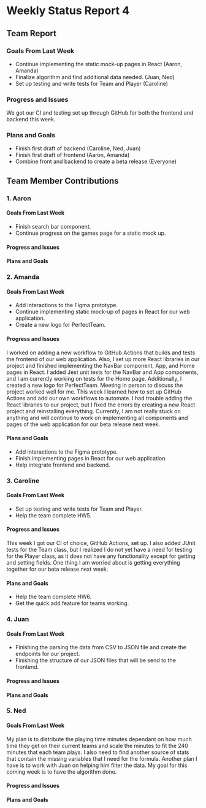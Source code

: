 # Weekly Status Report 4

## Team Report
### Goals From Last Week
- Continue implementing the static mock-up pages in React (Aaron, Amanda)
- Finalize algorithm and find additional data needed. (Juan, Ned)
- Set up testing and write tests for Team and Player (Caroline)

### Progress and Issues
We got our CI and testing set up through GitHub for both the frontend and backend this week.

### Plans and Goals
- Finish first draft of backend (Caroline, Ned, Juan)
- Finish first draft of frontend (Aaron, Amanda)
- Combine front and backend to create a beta release (Everyone)


## Team Member Contributions
### 1. Aaron
#### Goals From Last Week
- Finish search bar component.
- Continue progress on the games page for a static mock up.

#### Progress and Issues

#### Plans and Goals

### 2. Amanda
#### Goals From Last Week
- Add interactions to the Figma prototype.
- Continue implementing static mock-up of pages in React for our web application.
- Create a new logo for PerfectTeam.

#### Progress and Issues
I worked on adding a new workflow to GitHub Actions that builds and tests the frontend of our web application. Also, I set up more React libraries in our project and finished implementing the NavBar component, App, and Home pages in React. I added Jest unit tests for the NavBar and App components, and I am currently working on tests for the Home page. Additionally, I created a new logo for PerfectTeam. Meeting in person to discuss the project worked well for me. This week I learned how to set up GitHub Actions and add our own workflows to automate. I had trouble adding the React libraries to our project, but I fixed the errors by creating a new React project and reinstalling everything. Currently, I am not really stuck on anything and will continue to work on implementing all components and pages of the web application for our beta release next week.

#### Plans and Goals
- Add interactions to the Figma prototype.
- Finish implementing pages in React for our web application.
- Help integrate frontend and backend.

### 3. Caroline
#### Goals From Last Week
- Set up testing and write tests for Team and Player.
- Help the team complete HW5.

#### Progress and Issues
This week I got our CI of choice, GitHub Actions, set up. I also added JUnit tests for the Team class, but I realized I do not yet have a need for testing for the Player class, as it does not have any functionality except for getting and setting fields. One thing I am worried about is getting everything together for our beta release next week.

#### Plans and Goals
- Help the team complete HW6.
- Get the quick add feature for teams working.

### 4. Juan
#### Goals From Last Week
- Finishing the parsing the data from CSV to JSON file and create the endpoints for our project.
- Finishing the structure of our JSON files that will be send to the frontend.

#### Progress and Issues

#### Plans and Goals

### 5. Ned
#### Goals From Last Week
My plan is to distribute the playing time minutes dependant on how much time they get on their current teams and scale the minutes to fit the 240 minutes that each team plays. I also need to find another source of stats that contain the missing variables that I need for the formula. Another plan I have is to work with Juan on helping him filter the data. My goal for this coming week is to have the algorithm done.

#### Progress and Issues

#### Plans and Goals

